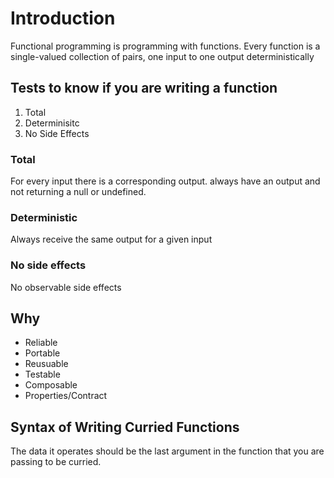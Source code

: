 # Introduction

Functional programming is programming with functions.
Every function is a single-valued collection of pairs, one input to one output deterministically

## Tests to know if you are writing a function

1. Total
2. Determinisitc
3. No Side Effects

### Total

For every input there is a corresponding output.
always have an output and not returning a null or undefined.

### Deterministic

Always receive the same output for a given input

### No side effects

No observable side effects

## Why

* Reliable
* Portable
* Reusuable
* Testable
* Composable
* Properties/Contract

## Syntax of Writing Curried Functions
The data it operates should be the last argument in the function that you are passing to be curried.
